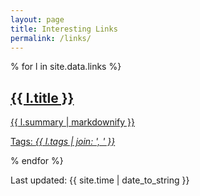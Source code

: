 ```yaml
---
layout: page
title: Interesting Links
permalink: /links/
---
```


% for l in site.data.links %}
<a href="{{ l.url }}">
    <h2>{{ l.title }}</h2>
    <p>{{ l.summary | markdownify }}</p>
    <p class="h6">Tags: <i>{{ l.tags | join: ', ' }}</i></p>
</a>
% endfor %}

Last updated: {{ site.time | date_to_string }}

<!--
{% for l in site.data.links %}
<div class="md-col-6 mb2">
  <a class="overflow-hidden bg-white border rounded" href="{{ l.url }}">
    <div class="p1 white bg-blue">
      <h4 class="p1">{{ l.title }}</h4>
      <span class="right inline-block px1 white bg-gray rounded">{{ l.tags }}</span>
    </div>
    <div class="p1 clearfix">
      <p class="left m0">{{ l.summary }}</p>
    </div>
  </a>
</div>
{% endfor %}

<hr>
-->
